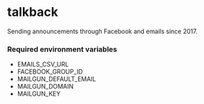 # talkback

Sending announcements through Facebook and emails since 2017.

### Required environment variables

- EMAILS_CSV_URL
- FACEBOOK_GROUP_ID
- MAILGUN_DEFAULT_EMAIL
- MAILGUN_DOMAIN
- MAILGUN_KEY
